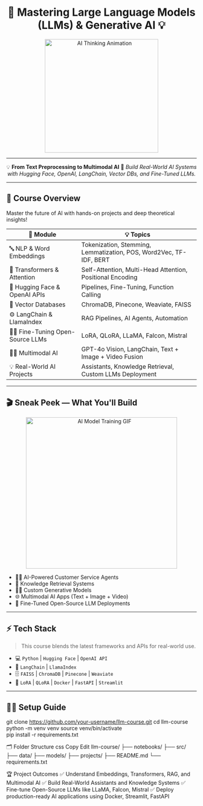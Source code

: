 <h1 align="center">🚀 Mastering Large Language Models (LLMs) & Generative AI 💡</h1>
<p align="center">
  <img src="https://media.giphy.com/media/v1.Y2lkPTc5MGI3NjExZzJkZGR1eXc4amk5cWl5bnpxNG1wczA3emZib2U2Y2t3aDVycHNqaiZlcD12MV9naWZzX3NlYXJjaCZjdD1n/tXL4FHPSnVJ0A/giphy.gif" width="300" alt="AI Thinking Animation">
</p>

---

<p align="center">
💡 <b>From Text Preprocessing to Multimodal AI</b>  
🔗 <i>Build Real-World AI Systems with Hugging Face, OpenAI, LangChain, Vector DBs, and Fine-Tuned LLMs.</i>  
</p>

---

## 🌟 Course Overview

Master the future of AI with hands-on projects and deep theoretical insights!

| 🚀 Module                          | 💡 Topics                                                   |
|------------------------------------|-------------------------------------------------------------|
| 🔤 NLP & Word Embeddings           | Tokenization, Stemming, Lemmatization, POS, Word2Vec, TF-IDF, BERT |
| 🧠 Transformers & Attention        | Self-Attention, Multi-Head Attention, Positional Encoding    |
| 🤖 Hugging Face & OpenAI APIs      | Pipelines, Fine-Tuning, Function Calling                     |
| 📂 Vector Databases                | ChromaDB, Pinecone, Weaviate, FAISS                          |
| ⚙️ LangChain & LlamaIndex          | RAG Pipelines, AI Agents, Automation                         |
| 🏋️‍♂️ Fine-Tuning Open-Source LLMs | LoRA, QLoRA, LLaMA, Falcon, Mistral                          |
| 🧑‍🎨 Multimodal AI                  | GPT-4o Vision, LangChain, Text + Image + Video Fusion        |
| 💡 Real-World AI Projects          | Assistants, Knowledge Retrieval, Custom LLMs Deployment      |

---

## 🎬 Sneak Peek — What You'll Build

<p align="center">
  <img src="https://media.giphy.com/media/3o7abldj0b3rxrZUxW/giphy.gif" width="400" alt="AI Model Training GIF">
</p>

- 🧑‍💼 AI-Powered Customer Service Agents
- 🧠 Knowledge Retrieval Systems
- 🧑‍🔬 Custom Generative Models
- 🌐 Multimodal AI Apps (Text + Image + Video)
- 🤖 Fine-Tuned Open-Source LLM Deployments

---

## ⚡ Tech Stack

> This course blends the latest frameworks and APIs for real-world use.

- 💻 `Python` | `Hugging Face` | `OpenAI API`  
- 🔗 `LangChain` | `LlamaIndex`
- 🗄️ `FAISS` | `ChromaDB` | `Pinecone` | `Weaviate`
- 🚀 `LoRA` | `QLoRA` | `Docker` | `FastAPI` | `Streamlit`

---

## 🧑‍💻 Setup Guide


git clone https://github.com/your-username/llm-course.git
cd llm-course
python -m venv venv
source venv/bin/activate    
pip install -r requirements.txt


🗂️ Folder Structure
css
Copy
Edit
llm-course/
├── notebooks/
├── src/
├── data/
├── models/
├── projects/
├── README.md
└── requirements.txt

🏆 Project Outcomes
✅ Understand Embeddings, Transformers, RAG, and Multimodal AI
✅ Build Real-World Assistants and Knowledge Systems
✅ Fine-tune Open-Source LLMs like LLaMA, Falcon, Mistral
✅ Deploy production-ready AI applications using Docker, Streamlit, FastAPI






